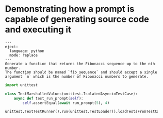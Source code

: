 # Demonstrating how a prompt is capable of generating source code and executing it

```prompt (gen_fib_sequence)
---
eject:
  language: python
  mode: replace
---
Generate a function that returns the Fibonacci sequence up to the nth number. 
The function should be named `fib_sequence` and should accept a single 
argument `n` which is the number of Fibonacci numbers to generate.
```


```python (entry)
import unittest

class TestMarshalledValues(unittest.IsolatedAsyncioTestCase):
    async def test_run_prompt(self):
        self.assertEqual(await run_prompt(5), 4)

unittest.TextTestRunner().run(unittest.TestLoader().loadTestsFromTestCase(TestMarshalledValues))
```
